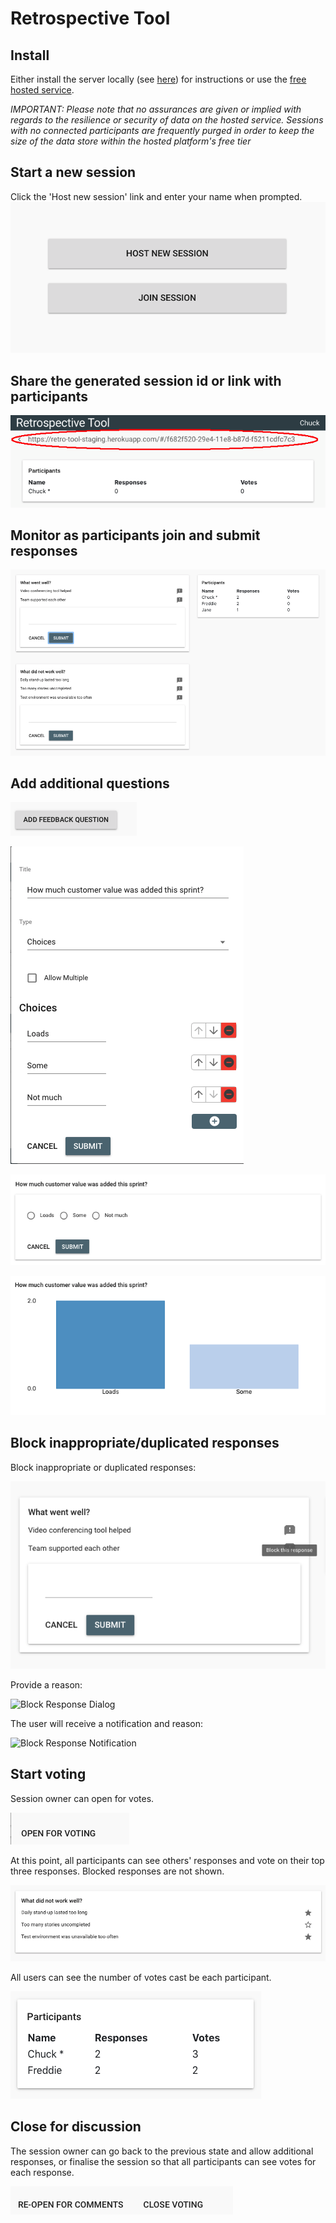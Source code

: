 # Retrospective Tool

## Install
Either install the server locally (see [here](https://github.com/alphaeadevelopment/retro-tool/blob/master/docs/README.md)) for instructions or use the
[free hosted service](https://retro-tool.herokuapp.com/).

_IMPORTANT: Please note that no assurances are given or implied with regards to the resilience or security of data on the hosted service. Sessions with no connected participants are frequently purged in order to keep the size of the data store within the hosted platform's free tier_

## Start a new session
Click the 'Host new session' link and enter your name when prompted.
![Session Link](./static/images/launch-page.png "Launch Page")

## Share the generated session id or link with participants
![Session Link](./static/images/session-link.png "Session Link")

## Monitor as participants join and submit responses
![Responses](./static/images/responses.png "Responses")

## Add additional questions
![Add New Question](./static/images/add-new-question-button.png "Add New Question")

![Add New Question Form](./static/images/add-new-question-form.png "Add New Question Form")

![New Question Form](./static/images/new-question-form.png "New Question Form")

![New Question Responses](./static/images/new-question-responses.png "New Question Responses")

## Block inappropriate/duplicated responses
Block inappropriate or duplicated responses:

![Block Response](./static/images/block-response.png "Block Response")

Provide a reason:

![Block Response Dialog](./static/images/block-response-dialog.png "Block Response Dialog")

The user will receive a notification and reason:

![Block Response Notification](./static/images/block-notification.png "Block Response Notification")

## Start voting

Session owner can open for votes.

![Open For Voting](./static/images/open-for-voting-button.png "Open For Voting")

At this point, all participants can see others' responses and vote on their top three responses. Blocked responses are not shown.

![Cast Votes](./static/images/cast-votes.png "Cast Votes")

All users can see the number of votes cast be each participant.

![Number of Votes Cast](./static/images/num-votes-cast.png "Number of Votes Cast")

## Close for discussion

The session owner can go back to the previous state and allow additional responses, or finalise the session so that all participants can see votes for each response.

![Workflow Buttons2](./static/images/workflow-buttons2.png "Workflow Buttons")

